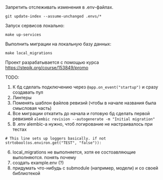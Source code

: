 Запретить отслеживать изменения в .env-файлах. 

`git update-index --assume-unchanged .envs/*`

Запуск сервисов локально:

`make up-services`

Выполнить миграции на локальную базу данных:

`make local_migrations`

Проект разрабатывается с помощью курса https://stepik.org/course/153849/promo

TODO:
1) К бд сделать подключению через `@app.on_event("startup")` и сразу создавать пул
2) Линтеры
3) Поменять шаблон файлов ревизий (чтобы в начале названия была смысловая часть)
4) Все миграции откатить до начала и готовую бд сделать первой ревизией
`alembic revision --autogenerate -m "Initial migration"`
5) В .env alembic-а нужно, чтоб логирование не настраивалось при тестах

`# This line sets up loggers basically.
if not strtobool(os.environ.get("TEST", "false")):`

6) local_migrations не выполняется, хотя ее состоавляющие выполняются. понять почему
7) создать example.env (?)
8) придумать что-нибудь с submodule (например, модели) и со своей библиотекой
